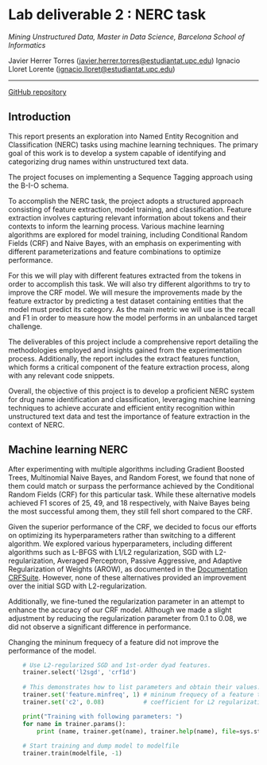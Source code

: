 # Lab deliverable 2 : NERC task
_Mining Unstructured Data, Master in Data Science, Barcelona School of Informatics_

Javier Herrer Torres (javier.herrer.torres@estudiantat.upc.edu)
Ignacio Lloret Lorente (ignacio.lloret@estudiantat.upc.edu)

---

[GitHub repository](https://github.com/IgnacioLL/NERC-classification)

## Introduction

This report presents an exploration into Named Entity Recognition and Classification (NERC) tasks using machine learning techniques. The primary goal of this work is to develop a system capable of identifying and categorizing drug names within unstructured text data. 

The project focuses on implementing a Sequence Tagging approach using the B-I-O schema.

To accomplish the NERC task, the project adopts a structured approach consisting of feature extraction, model training, and classification. Feature extraction involves capturing relevant information about tokens and their contexts to inform the learning process. Various machine learning algorithms are explored for model training, including Conditional Random Fields (CRF) and Naive Bayes, with an emphasis on experimenting with different parameterizations and feature combinations to optimize performance.

For this we will play with different features extracted from the tokens in order to accomplish this task. We will also try different algorithms to try to improve the CRF model. We will mesure the improvements made by the feature extractor by predicting a test dataset containing entities that the model must predict its category. As the main metric we will use is the recall and F1 in order to measure how the model performs in an unbalanced target challenge. 

The deliverables of this project include a comprehensive report detailing the methodologies employed and insights gained from the experimentation process. Additionally, the report includes the extract features function, which forms a critical component of the feature extraction process, along with any relevant code snippets.

Overall, the objective of this project is to develop a proficient NERC system for drug name identification and classification, leveraging machine learning techniques to achieve accurate and efficient entity recognition within unstructured text data and test the importance of feature extraction in the context of NERC. 

## Machine learning NERC
After experimenting with multiple algorithms including Gradient Boosted Trees, Multinomial Naive Bayes, and Random Forest, we found that none of them could match or surpass the performance achieved by the Conditional Random Fields (CRF) for this particular task. While these alternative models achieved F1 scores of 25, 49, and 18 respectively, with Naive Bayes being the most successful among them, they still fell short compared to the CRF.

Given the superior performance of the CRF, we decided to focus our efforts on optimizing its hyperparameters rather than switching to a different algorithm. We explored various hyperparameters, including different algorithms such as L-BFGS with L1/L2 regularization, SGD with L2-regularization, Averaged Perceptron, Passive Aggressive, and Adaptive Regularization of Weights (AROW), as documented in the [Documentation CRFSuite](https://www.chokkan.org/software/crfsuite/manual.html). However, none of these alternatives provided an improvement over the initial SGD with L2-regularization.

Additionally, we fine-tuned the regularization parameter in an attempt to enhance the accuracy of our CRF model. Although we made a slight adjustment by reducing the regularization parameter from 0.1 to 0.08, we did not observe a significant difference in performance.

Changing the mininum frequecy of a feature did not improve the performance of the model. 

```python
    # Use L2-regularized SGD and 1st-order dyad features.
    trainer.select('l2sgd', 'crf1d')
    
    # This demonstrates how to list parameters and obtain their values.    
    trainer.set('feature.minfreq', 1) # mininum frequecy of a feature to consider it
    trainer.set('c2', 0.08)           # coefficient for L2 regularization previously to .1

    print("Training with following parameters: ")
    for name in trainer.params():
        print (name, trainer.get(name), trainer.help(name), file=sys.stderr)
        
    # Start training and dump model to modelfile
    trainer.train(modelfile, -1)

```